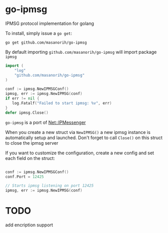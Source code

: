 go-ipmsg
==============

IPMSG protocol implementation for golang

To install, simply issue a `go get`:

```
go get github.com/masanorih/go-ipmsg
```

By default importing `github.com/masanorih/go-ipmsg` will import package
`ipmsg`

```go
import (
    "log"
    "github.com/masanorih/go-ipmsg"
)

conf := ipmsg.NewIPMSGConf()
ipmsg, err := ipmsg.NewIPMSG(conf)
if err != nil {
   log.Fatalf("Failed to start ipmsg: %v", err)
}
defer ipmsg.Close()

```

`go-ipmsg` is a port of [Net::IPMessenger](https://metacpan.org/release/Net-IPMessenger)

When you create a new struct via `NewIPMSG()` a new ipmsg instance is
automatically setup and launched. Don't forget to call `Close()` on this
struct to close the ipmsg server

If you want to customize the configuration, create a new config and set each
field on the struct:

```go

conf := ipmsg.NewIPMSGConf()
conf.Port = 12425

// Starts ipmsg listening on port 12425
ipmsg, err := ipmsg.NewIPMSG(conf)
```

TODO
====
add encription support
